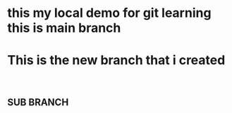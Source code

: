 # this my local demo for git learning this is main branch

# This is the new branch that i created 

<br>

<h2>SUB BRANCH</h2>